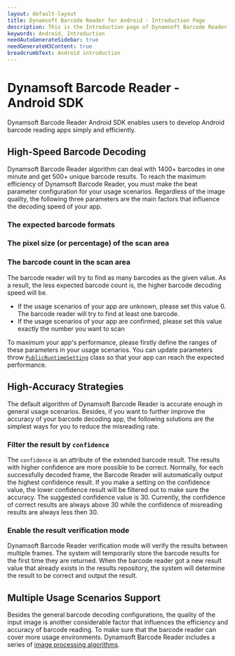 ```yaml
---
layout: default-layout
title: Dynamsoft Barcode Reader for Android - Introduction Page
description: This is the Introduction page of Dynamsoft Barcode Reader for Android SDK.
keywords: Android, Introduction
needAutoGenerateSidebar: true
needGenerateH3Content: true
breadcrumbText: Android introduction
---
```


# Dynamsoft Barcode Reader - Android SDK

Dynamsoft Barcode Reader Android SDK enables users to develop Android barcode reading apps simply and efficiently.

## High-Speed Barcode Decoding

Dynamsoft Barcode Reader algorithm can deal with 1400+ barcodes in one minute and get 500+ unique barcode results. To reach the maximum efficiency of Dynamsoft Barcode Reader, you must make the beat parameter configuration for your usage scenarios. Regardless of the image quality, the following three parameters are the main factors that influence the decoding speed of your app.

### The expected barcode formats

### The pixel size (or percentage) of the scan area

### The barcode count in the scan area

The barcode reader will try to find as many barcodes as the given value. As a result, the less expected barcode count is, the higher barcode decoding speed will be.

- If the usage scenarios of your app are unknown, please set this value 0. The barcode reader will try to find at least one barcode.
- If the usage scenarios of your app are confirmed, please set this value exactly the number you want to scan

To maximum your app's performance, please firstly define the ranges of these parameters in your usage scenarios. You can update parameters throw [`PublicRuntimeSetting`](api-reference/auxiliary-PublicRuntimeSettings.md) class so that your app can reach the expected performance.

## High-Accuracy Strategies

The default algorithm of Dynamsoft Barcode Reader is accurate enough in general usage scenarios. Besides, if you want to further improve the accuracy of your barcode decoding app, the following solutions are the simplest ways for you to reduce the misreading rate.

### Filter the result by `confidence`

The `confidence` is an attribute of the extended barcode result. The results with higher confidence are more possible to be correct. Normally, for each successfully decoded frame, the Barcode Reader will automatically output the highest confidence result. If you make a setting on the confidence value, the lower confidence result will be filtered out to make sure the accuracy. The suggested confidence value is 30. Currently, the confidence of correct results are always above 30 while the confidence of misreading results are always less then 30.

### Enable the result verification mode

Dynamsoft Barcode Reader verification mode will verify the results between multiple frames. The system will temporarily store the barcode results for the first time they are returned. When the barcode reader got a new result value that already exists in the results repository, the system will determine the result to be correct and output the result.

## Multiple Usage Scenarios Support

Besides the general barcode decoding configurations, the quality of the input image is another considerable factor that influences the efficiency and accuracy of barcode reading. To make sure that the barcode reader can cover more usage environments. Dynamsoft Barcode Reader includes a series of [image processing algorithms]({{site.parameters_reference}}image-parameter/index.html).
